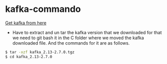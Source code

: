 # kafka-commando

[Get kafka from here](https://kafka.apache.org/quickstart)
- Have to extract and un tar the kafka version that we downloaded for that we need to git bash it in the C folder where we moved the kafka downloaded file. And the commands for it are as follows.
 ```Bash
$ tar -xzf kafka_2.13-2.7.0.tgz
$ cd kafka_2.13-2.7.0
```

